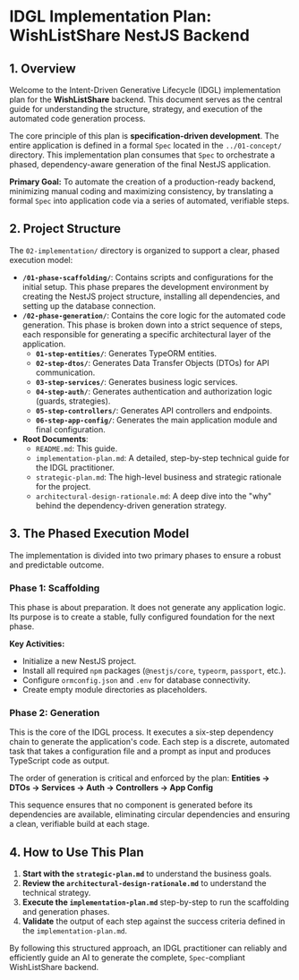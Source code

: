 # IDGL Implementation Plan: WishListShare NestJS Backend

## 1. Overview

Welcome to the Intent-Driven Generative Lifecycle (IDGL) implementation plan for the **WishListShare** backend. This document serves as the central guide for understanding the structure, strategy, and execution of the automated code generation process.

The core principle of this plan is **specification-driven development**. The entire application is defined in a formal `Spec` located in the `../01-concept/` directory. This implementation plan consumes that `Spec` to orchestrate a phased, dependency-aware generation of the final NestJS application.

**Primary Goal:** To automate the creation of a production-ready backend, minimizing manual coding and maximizing consistency, by translating a formal `Spec` into application code via a series of automated, verifiable steps.

## 2. Project Structure

The `02-implementation/` directory is organized to support a clear, phased execution model:

- **`/01-phase-scaffolding/`**: Contains scripts and configurations for the initial setup. This phase prepares the development environment by creating the NestJS project structure, installing all dependencies, and setting up the database connection.
- **`/02-phase-generation/`**: Contains the core logic for the automated code generation. This phase is broken down into a strict sequence of steps, each responsible for generating a specific architectural layer of the application.
  - **`01-step-entities/`**: Generates TypeORM entities.
  - **`02-step-dtos/`**: Generates Data Transfer Objects (DTOs) for API communication.
  - **`03-step-services/`**: Generates business logic services.
  - **`04-step-auth/`**: Generates authentication and authorization logic (guards, strategies).
  - **`05-step-controllers/`**: Generates API controllers and endpoints.
  - **`06-step-app-config/`**: Generates the main application module and final configuration.
- **Root Documents**:
  - `README.md`: This guide.
  - `implementation-plan.md`: A detailed, step-by-step technical guide for the IDGL practitioner.
  - `strategic-plan.md`: The high-level business and strategic rationale for the project.
  - `architectural-design-rationale.md`: A deep dive into the "why" behind the dependency-driven generation strategy.

## 3. The Phased Execution Model

The implementation is divided into two primary phases to ensure a robust and predictable outcome.

### Phase 1: Scaffolding

This phase is about preparation. It does not generate any application logic. Its purpose is to create a stable, fully configured foundation for the next phase.

**Key Activities:**
- Initialize a new NestJS project.
- Install all required `npm` packages (`@nestjs/core`, `typeorm`, `passport`, etc.).
- Configure `ormconfig.json` and `.env` for database connectivity.
- Create empty module directories as placeholders.

### Phase 2: Generation

This is the core of the IDGL process. It executes a six-step dependency chain to generate the application's code. Each step is a discrete, automated task that takes a configuration file and a prompt as input and produces TypeScript code as output.

The order of generation is critical and enforced by the plan:
**Entities -> DTOs -> Services -> Auth -> Controllers -> App Config**

This sequence ensures that no component is generated before its dependencies are available, eliminating circular dependencies and ensuring a clean, verifiable build at each stage.

## 4. How to Use This Plan

1.  **Start with the `strategic-plan.md`** to understand the business goals.
2.  **Review the `architectural-design-rationale.md`** to understand the technical strategy.
3.  **Execute the `implementation-plan.md`** step-by-step to run the scaffolding and generation phases.
4.  **Validate** the output of each step against the success criteria defined in the `implementation-plan.md`.

By following this structured approach, an IDGL practitioner can reliably and efficiently guide an AI to generate the complete, `Spec`-compliant WishListShare backend.
